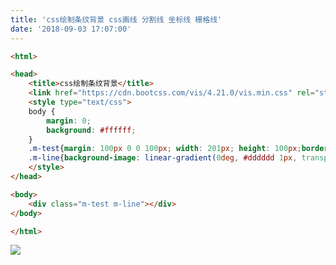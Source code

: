 ```yaml
---
title: 'css绘制条纹背景 css画线 分割线 坐标线 栅格线'
date: '2018-09-03 17:07:00'
---   
```

```html
<html>

<head>
    <title>css绘制条纹背景</title>
    <link href="https://cdn.bootcss.com/vis/4.21.0/vis.min.css" rel="stylesheet">
    <style type="text/css">
    body {
        margin: 0;
        background: #ffffff;
    }
    .m-test{margin: 100px 0 0 100px; width: 201px; height: 100px;border-top: 1px solid #dddddd;}
    .m-line{background-image: linear-gradient(0deg, #dddddd 1px, transparent 0),linear-gradient(90deg, #dddddd 1px, transparent 0);background-size: 100px 10px;}
    </style>
</head>

<body>
    <div class="m-test m-line"></div>
</body>

</html>
```

![](https://img-blog.csdn.net/20180903170629912?watermark/2/text/aHR0cHM6Ly9ibG9nLmNzZG4ubmV0L3h1dG9uZ2Jhbw/font/5a6L5L2T/fontsize/400/fill/I0JBQkFCMA/dissolve/70)